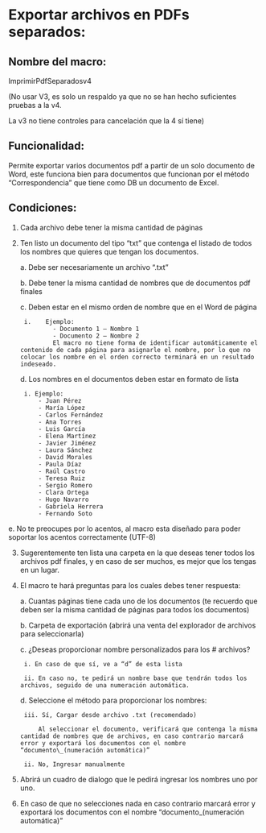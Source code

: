 # Exportar archivos en PDFs separados: 

## Nombre del macro: 
 
ImprimirPdfSeparadosv4
 
(No usar V3, es solo un respaldo ya que no se han hecho suficientes pruebas a la v4.
 
La v3 no tiene controles para cancelación que la 4 sí tiene)
 
## Funcionalidad:
 
Permite exportar varios documentos pdf a partir de un solo documento de Word, este funciona bien para documentos que funcionan por el método “Correspondencia” que tiene como DB un documento de Excel. 
 
## Condiciones: 
 
1. Cada archivo debe tener la misma cantidad de páginas
 
2. Ten listo un documento del tipo “txt” que contenga el listado de todos los nombres que quieres que tengan los documentos.
 
    a. Debe ser necesariamente un archivo “.txt”

    b. Debe tener la misma cantidad de nombres que de documentos pdf finales

    c. Deben estar en el mismo orden de nombre que en el Word de página

        i.    Ejemplo:
                - Documento 1 – Nombre 1
                - Documento 2 – Nombre 2
                El macro no tiene forma de identificar automáticamente el contenido de cada página para asignarle el nombre, por lo que no colocar los nombre en el orden correcto terminará en un resultado indeseado.

    d. Los nombres en el documentos deben estar en formato de lista

        i. Ejemplo:
            - Juan Pérez
            - María López
            - Carlos Fernández
            - Ana Torres
            - Luis García
            - Elena Martínez
            - Javier Jiménez
            - Laura Sánchez
            - David Morales
            - Paula Díaz
            - Raúl Castro
            - Teresa Ruiz
            - Sergio Romero
            - Clara Ortega
            - Hugo Navarro
            - Gabriela Herrera
            - Fernando Soto

e. No te preocupes por lo acentos, al macro esta diseñado para poder soportar los acentos correctamente (UTF-8)

3. Sugerentemente ten lista una carpeta en la que deseas tener todos los archivos pdf finales, y en caso de ser muchos, es mejor que los tengas en un lugar.

4. El macro te hará preguntas para los cuales debes tener respuesta:

    a. Cuantas páginas tiene cada uno de los documentos (te recuerdo que deben ser la misma cantidad de páginas para todos los documentos)

    b. Carpeta de exportación (abrirá una venta del explorador de archivos para seleccionarla)

    c. ¿Deseas proporcionar nombre personalizados para los # archivos?

        i. En caso de que sí, ve a “d” de esta lista

        ii. En caso no, te pedirá un nombre base que tendrán todos los archivos, seguido de una numeración automática.

    d. Seleccione el método para proporcionar los nombres:

        iii. Sí, Cargar desde archivo .txt (recomendado)

            Al seleccionar el documento, verificará que contenga la misma cantidad de nombres que de archivos, en caso contrario marcará error y exportará los documentos con el nombre “documento\_(numeración automática)”

        ii. No, Ingresar manualmente

5. Abrirá un cuadro de dialogo que le pedirá ingresar los nombres uno por uno.

6. En caso de que no selecciones nada en caso contrario marcará error y exportará los documentos con el nombre “documento\_(numeración automática)”